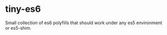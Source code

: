 # tiny-es6
Small collection of es6 polyfills that should work under any es5 environment or es5-shim.
